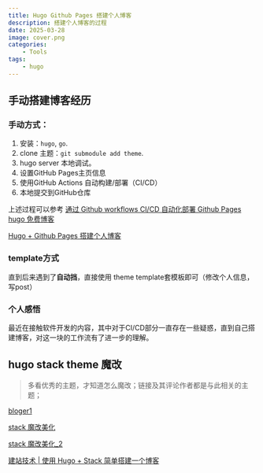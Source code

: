```yaml
---
title: Hugo Github Pages 搭建个人博客
description: 搭建个人博客的过程
date: 2025-03-28 
image: cover.png
categories:
    - Tools
tags:
    - hugo
---
```




## 手动搭建博客经历

### 手动方式：
1. 安装：`hugo`, `go`.
2. clone 主题：`git submodule add theme`.
3. hugo server 本地调试。
4. 设置GitHub Pages主页信息
5. 使用GitHub Actions 自动构建/部署（CI/CD）
6. 本地提交到GitHub仓库

上述过程可以参考
[通过 Github workflows CI/CD 自动化部署 Github Pages hugo 免费博客](https://blog.taoluyuan.com/blog/github-workflows) 

[Hugo + Github Pages 搭建个人博客](https://jianzhnie.github.io/post/hugo_site/)

### template方式

直到后来遇到了**自动挡**，直接使用 theme template套模板即可（修改个人信息，写post）

### 个人感悟
最近在接触软件开发的内容，其中对于CI/CD部分一直存在一些疑惑，直到自己搭建博客，对这一块的工作流有了进一步的理解。






## hugo stack theme 魔改
 > 多看优秀的主题，才知道怎么魔改；链接及其评论作者都是与此相关的主题；

 [bloger1](https://linsnow.cn/posts/bloglab/hugo-stack/modify-hugo/)

 [stack 魔改美化](https://www.xalaok.top/post/stack-modify/)

 [stack 魔改美化_2](https://thirdshire.com/hugo-stack-renovation/)

 [建站技术 | 使用 Hugo + Stack 简单搭建一个博客](https://blog.reincarnatey.net/2023/build-hugo-blog-with-stack-mod/)